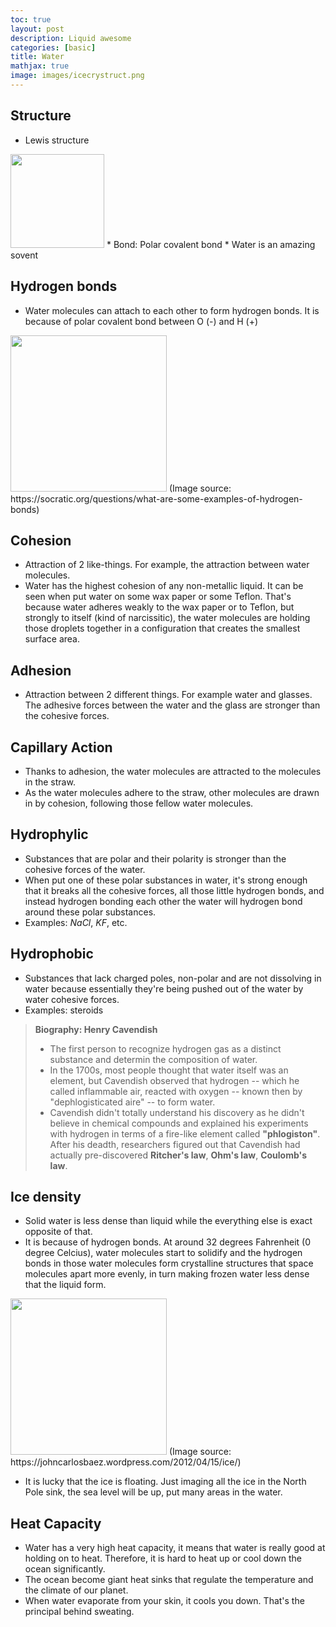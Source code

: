 ```yaml
---
toc: true
layout: post
description: Liquid awesome
categories: [basic]
title: Water
mathjax: true
image: images/icecrystruct.png
---
```


## Structure
* Lewis structure
<img src="{{site.baseurl}}/images/chemical_structure.jpeg" width=150 class="center">
* Bond: Polar covalent bond
* Water is an amazing sovent

## Hydrogen bonds
* Water molecules can attach to each other to form hydrogen bonds. It is because of polar covalent bond between O (-) and H (+)

<img src="{{site.baseurl}}/images/hydrogen_bonds.jpg" width=250 class="center">
(Image source: https://socratic.org/questions/what-are-some-examples-of-hydrogen-bonds)

## Cohesion
* Attraction of 2 like-things. For example, the attraction between water molecules.
* Water has the highest cohesion of any non-metallic liquid. It can be seen when put water on some wax paper or some Teflon. That's because water adheres weakly to the wax paper or to Teflon, but strongly to itself (kind of narcissitic), the water molecules are holding those droplets together in a configuration that creates the smallest surface area.

## Adhesion
* Attraction between 2 different things. For example water and glasses. The adhesive forces between the water and the glass are stronger than the cohesive forces.

## Capillary Action
* Thanks to adhesion, the water molecules are attracted to the molecules in the straw.
* As the water molecules adhere to the straw, other molecules are drawn in by cohesion, following those fellow water molecules.

## Hydrophylic
* Substances that are polar and their polarity is stronger than the cohesive forces of the water.
* When put one of these polar substances in water, it's strong enough that it breaks all the cohesive forces, all those little hydrogen bonds, and instead hydrogen bonding each other the water will hydrogen bond around these polar substances.
* Examples: $NaCl$, $KF$, etc.

## Hydrophobic
* Substances that lack charged poles, non-polar and are not dissolving in water because essentially they're being pushed out of the water by water cohesive forces.
* Examples: steroids

> **Biography: Henry Cavendish**
> * The first person to recognize hydrogen gas as a distinct substance and determin the composition of water.
> * In the 1700s, most people thought that water itself was an element, but Cavendish observed that hydrogen -- which he called inflammable air, reacted with oxygen -- known then by "dephlogisticated aire" -- to form water.
> * Cavendish didn't totally understand his discovery as he didn't believe in chemical compounds and explained his experiments with hydrogen in terms of a fire-like element called **"phlogiston"**.
> After his deadth, researchers figured out that Cavendish had actually pre-discovered **Ritcher's law**, **Ohm's law**, **Coulomb's law**.

## Ice density
* Solid water is less dense than liquid while the everything else is exact opposite of that.
* It is because of hydrogen bonds. At around 32 degrees Fahrenheit (0 degree Celcius), water molecules start to solidify and the hydrogen bonds in those water molecules form crystalline structures that space molecules apart more evenly, in turn making frozen water less dense that the liquid form.

<img src="{{site.baseurl}}/images/icecrystruct.png" width=250 class="center">
(Image source: https://johncarlosbaez.wordpress.com/2012/04/15/ice/)

* It is lucky that the ice is floating. Just imaging all the ice in the North Pole sink, the sea level will be up, put many areas in the water.

## Heat Capacity
* Water has a very high heat capacity, it means that water is really good at holding on to heat. Therefore, it is hard to heat up or cool down the ocean significantly.
* The ocean become giant heat sinks that regulate the temperature and the climate of our planet.
* When water evaporate from your skin, it cools you down. That's the principal behind sweating.